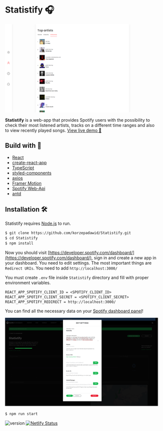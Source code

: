 
# Statistify 🎧

![Statistify dashboard](https://github.com/korzepadawid/Statistify/blob/master/src/assets/statistify_dashboard.png)

**Statistify** is a web-app that provides Spotify users with the possibility to check their most listened artists, tracks on a different time ranges and also to view recently played songs.
[View live demo 🙈](https://statistify.netlify.app/)

## Build with 🧰
* [React](https://reactjs.org/)
* [create-react-app](https://create-react-app.dev/)
* [TypeScript](https://www.typescriptlang.org/)
* [styled-components](https://styled-components.com/)
* [axios](https://github.com/axios/axios)
* [Framer Motion](https://www.framer.com/motion/)
* [Spotify Web-Api](https://developer.spotify.com/documentation/web-api/)
* [antd](https://ant.design/)

## Installation 🛠️

Statistify requires [Node.js](https://nodejs.org/) to run.

```sh
$ git clone https://github.com/korzepadawid/Statistify.git
$ cd Statistify
$ npm install
```

Now you should visit [https://developer.spotify.com/dashboard/](https://developer.spotify.com/dashboard/), sign in and create a new app in your dashboard. You need to edit settings. The most important things are `Redirect URIs`. You need to add `http://localhost:3000/`

You must create `.env` file inside `Statistify` directory and fill with proper environment variables.

    REACT_APP_SPOTIFY_CLIENT_ID = <SPOTIFY_CLIENT_ID>
    REACT_APP_SPOTIFY_CLIENT_SECRET = <SPOTIFY_CLIENT_SECRET>
    REACT_APP_SPOTIFY_REDIRECT = http://localhost:3000/
    
You can find all the necessary data on your [Spotify dashboard panel](https://developer.spotify.com/dashboard/)!

![Spotify dashboard](https://github.com/korzepadawid/Statistify/blob/master/src/assets/spotify_dashboard.png)

```sh
$ npm run start
```
![version](https://img.shields.io/badge/version-1.0-green)
[![Netlify Status](https://api.netlify.com/api/v1/badges/21537f49-99dd-46e1-b3d6-51fb720c9beb/deploy-status)](https://app.netlify.com/sites/statistify/deploys)
